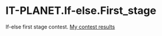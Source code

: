 # IT-PLANET.If-else.First_stage
If-else first stage contest. 
[My contest results](https://challenge.braim.org/certificates/c4ebc44f-5b52-4d7d-9459-15950d2d1854)
